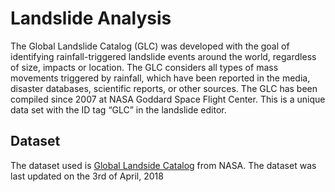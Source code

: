 # Landslide Analysis
The Global Landslide Catalog (GLC) was developed with the goal of identifying rainfall-triggered landslide events around the world, regardless of size, impacts or location. The GLC considers all types of mass movements triggered by rainfall, which have been reported in the media, disaster databases, scientific reports, or other sources. The GLC has been compiled since 2007 at NASA Goddard Space Flight Center. This is a unique data set with the ID tag “GLC” in the landslide editor.

## Dataset

The dataset used is [Global Landside Catalog](https://data.nasa.gov/Earth-Science/Global-Landslide-Catalog-Export/dd9e-wu2v) from NASA. The dataset was last updated on the 3rd of April, 2018

